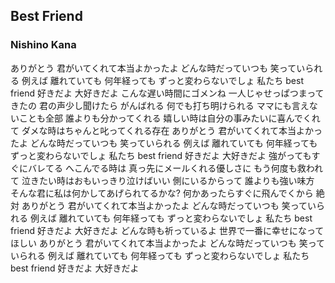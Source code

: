 ## Best Friend
### Nishino Kana


ありがとう 君がいてくれて本当よかったよ
どんな時だっていつも 笑っていられる
例えば 離れていても 何年経っても
ずっと変わらないでしょ 私たち best friend
好きだよ 大好きだよ
こんな遅い時間にゴメンね
一人じゃせっぱつまってきたの
君の声少し聞けたら がんばれる
何でも打ち明けられる
ママにも言えないことも全部
誰よりも分かってくれる
嬉しい時は自分の事みたいに喜んでくれて
ダメな時はちゃんと叱ってくれる存在
ありがとう 君がいてくれて本当よかったよ
どんな時だっていつも 笑っていられる
例えば 離れていても 何年経っても
ずっと変わらないでしょ 私たち best friend
好きだよ 大好きだよ
強がってもすぐにバレてる
へこんでる時は 真っ先にメールくれる優しさに
もう何度も救われて
泣きたい時はおもいっきり泣けばいい
側にいるからって 誰よりも強い味方
そんな君に私は何かしてあげられてるかな?
何かあったらすぐに飛んでくから 絶対
ありがとう 君がいてくれて本当よかったよ
どんな時だっていつも 笑っていられる
例えば 離れていても 何年経っても
ずっと変わらないでしょ 私たち best friend
好きだよ 大好きだよ
どんな時も祈っているよ
世界で一番に幸せになってほしい
ありがとう 君がいてくれて本当よかったよ
どんな時だっていつも 笑っていられる
例えば 離れていても 何年経っても
ずっと変わらないでしょ 私たち best friend
好きだよ 大好きだよ
